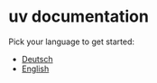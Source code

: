 # uv documentation

Pick your language to get started:

- [Deutsch](docs/de/README.md)
- [English](docs/en/README.md)


